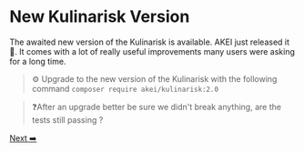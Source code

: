 # New Kulinarisk Version

The awaited new version of the Kulinarisk is available. AKEI just released it 🎉. It comes with a lot of really useful improvements many users were asking for a long time.

> ⚙️ Upgrade to the new version of the Kulinarisk with the following command `composer require akei/kulinarisk:2.0`

>❓After an upgrade better be sure we didn't break anything, are the tests still passing ?

[Next ➡️](prod-is-down.md)